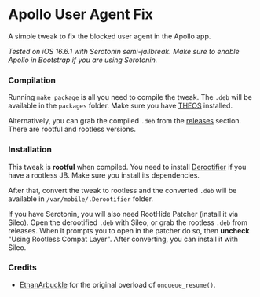 # Apollo User Agent Fix

A simple tweak to fix the blocked user agent in the Apollo app.

*Tested on iOS 16.6.1 with Serotonin semi-jailbreak. Make sure to enable Apollo in Bootstrap if you are using Serotonin.*

### Compilation

Running `make package` is all you need to compile the tweak. The `.deb` will be available in the `packages` folder. Make sure you have [THEOS](https://theos.dev/docs/installation-macos) installed.

Alternatively, you can grab the compiled `.deb` from the [releases](https://github.com/paradoxally/Apollo-User-Agent-Fix/releases) section. There are rootful and rootless versions.

### Installation

This tweak is **rootful** when compiled. You need to install [Derootifier](https://github.com/haxi0/Derootifier) if you have a rootless JB. Make sure you install its dependencies. 

After that, convert the tweak to rootless and the converted `.deb` will be available in `/var/mobile/.Derootifier` folder.

If you have Serotonin, you will also need RootHide Patcher (install it via Sileo). Open the derootified `.deb` with Sileo, or grab the rootless `.deb` from releases. When it prompts you to open in the patcher do so, then **uncheck** "Using Rootless Compat Layer". After converting, you can install it with Sileo.

### Credits

- [EthanArbuckle](https://github.com/EthanArbuckle/Apollo-CustomApiCredentials) for the original overload of `onqueue_resume()`.



